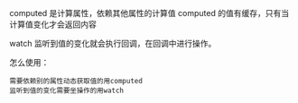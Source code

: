 computed 是计算属性，依赖其他属性的计算值
computed 的值有缓存，只有当计算值变化才会返回内容

watch 监听到值的变化就会执行回调，在回调中进行操作。

怎么使用：

    需要依赖别的属性动态获取值的用computed
    监听到值的变化需要坐操作的用watch